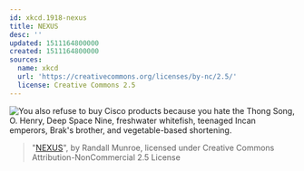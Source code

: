 ```yaml
---
id: xkcd.1918-nexus
title: NEXUS
desc: ''
updated: 1511164800000
created: 1511164800000
sources:
  name: xkcd
  url: 'https://creativecommons.org/licenses/by-nc/2.5/'
  license: Creative Commons 2.5
---
```

![You also refuse to buy Cisco products because you hate the Thong Song, O. Henry, Deep Space Nine, freshwater whitefish, teenaged Incan emperors, Brak's brother, and vegetable-based shortening.](https://imgs.xkcd.com/comics/nexus.png)
> "[NEXUS](https://xkcd.com/1918/)", by Randall Munroe, licensed under Creative Commons Attribution-NonCommercial 2.5 License
